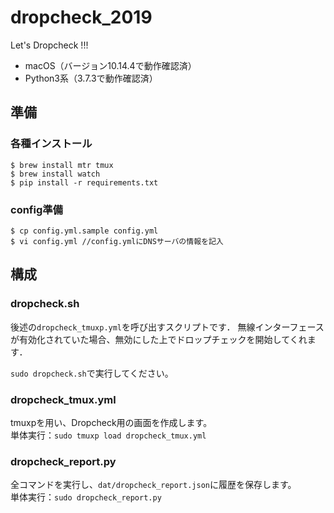 # dropcheck_2019
Let's Dropcheck !!!  
* macOS（バージョン10.14.4で動作確認済）  
* Python3系（3.7.3で動作確認済）

## 準備
### 各種インストール
```
$ brew install mtr tmux
$ brew install watch
$ pip install -r requirements.txt
```
### config準備
```
$ cp config.yml.sample config.yml
$ vi config.yml //config.ymlにDNSサーバの情報を記入
```

## 構成

### dropcheck.sh
後述の`dropcheck_tmuxp.yml`を呼び出すスクリプトです．
無線インターフェースが有効化されていた場合、無効にした上でドロップチェックを開始してくれます．

`sudo dropcheck.sh`で実行してください。

### dropcheck_tmux.yml
tmuxpを用い、Dropcheck用の画面を作成します。  
単体実行：`sudo tmuxp load dropcheck_tmux.yml`

### dropcheck_report.py
全コマンドを実行し、`dat/dropcheck_report.json`に履歴を保存します。  
単体実行：`sudo dropcheck_report.py`
